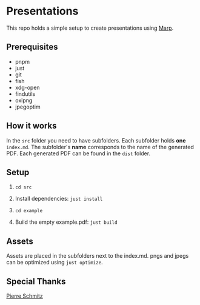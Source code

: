 # Presentations
This repo holds a simple setup to create presentations
using [Marp](https://marp.app/).

## Prerequisites
- pnpm
- just
- git
- fish
- xdg-open
- findutils
- oxipng
- jpegoptim

## How it works
In the `src` folder you need to have subfolders. Each subfolder holds **one** `index.md`. The subfolder's **name** corresponds to the name of the generated PDF. Each generated PDF can be found in the `dist` folder.

## Setup
1. `cd src`

2. Install dependencies:
`just install`

3. `cd example`

4. Build the empty example.pdf: `just build`

## Assets
Assets are placed in the subfolders next to the index.md.
pngs and jpegs can be optimized using `just optimize`.

## Special Thanks
[Pierre Schmitz](https://github.com/pierres)